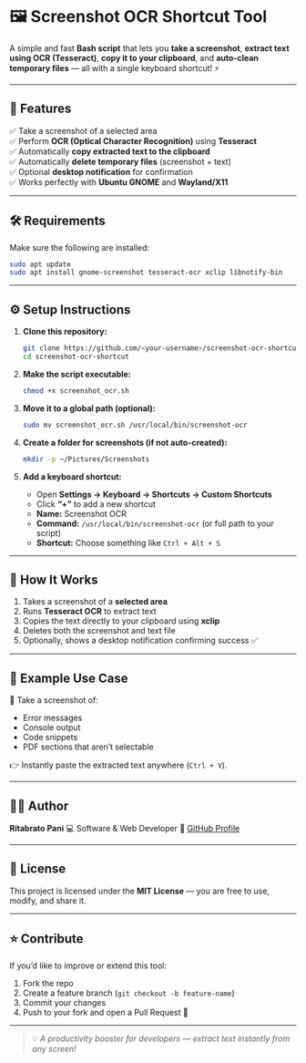 
# 🖼️ Screenshot OCR Shortcut Tool

A simple and fast **Bash script** that lets you **take a screenshot**, **extract text using OCR (Tesseract)**, **copy it to your clipboard**, and **auto-clean temporary files** — all with a single keyboard shortcut! ⚡

---

## 🚀 Features

✅ Take a screenshot of a selected area  
✅ Perform **OCR (Optical Character Recognition)** using **Tesseract**  
✅ Automatically **copy extracted text to the clipboard**  
✅ Automatically **delete temporary files** (screenshot + text)  
✅ Optional **desktop notification** for confirmation  
✅ Works perfectly with **Ubuntu GNOME** and **Wayland/X11**

---

## 🛠️ Requirements

Make sure the following are installed:

```bash
sudo apt update
sudo apt install gnome-screenshot tesseract-ocr xclip libnotify-bin
````

---

## ⚙️ Setup Instructions

1. **Clone this repository:**

   ```bash
   git clone https://github.com/<your-username>/screenshot-ocr-shortcut.git
   cd screenshot-ocr-shortcut
   ```

2. **Make the script executable:**

   ```bash
   chmod +x screenshot_ocr.sh
   ```

3. **Move it to a global path (optional):**

   ```bash
   sudo mv screenshot_ocr.sh /usr/local/bin/screenshot-ocr
   ```

4. **Create a folder for screenshots (if not auto-created):**

   ```bash
   mkdir -p ~/Pictures/Screenshots
   ```

5. **Add a keyboard shortcut:**

   * Open **Settings → Keyboard → Shortcuts → Custom Shortcuts**
   * Click **“+”** to add a new shortcut
   * **Name:** Screenshot OCR
   * **Command:** `/usr/local/bin/screenshot-ocr` (or full path to your script)
   * **Shortcut:** Choose something like `Ctrl + Alt + S`

---

## 🧠 How It Works

1. Takes a screenshot of a **selected area**
2. Runs **Tesseract OCR** to extract text
3. Copies the text directly to your clipboard using **xclip**
4. Deletes both the screenshot and text file
5. Optionally, shows a desktop notification confirming success ✅

---

## 🧩 Example Use Case

📸 Take a screenshot of:

* Error messages
* Console output
* Code snippets
* PDF sections that aren’t selectable

👉 Instantly paste the extracted text anywhere (`Ctrl + V`).

---

## 🧑‍💻 Author

**Ritabrato Pani**
💻 Software & Web Developer
🔗 [GitHub Profile](https://github.com/rjkrishna29)

---

## 🪪 License

This project is licensed under the **MIT License** — you are free to use, modify, and share it.

---

## ⭐ Contribute

If you’d like to improve or extend this tool:

1. Fork the repo
2. Create a feature branch (`git checkout -b feature-name`)
3. Commit your changes
4. Push to your fork and open a Pull Request 🎉

---

> 💡 *A productivity booster for developers — extract text instantly from any screen!*



